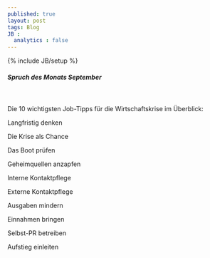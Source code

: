```yaml
---
published: true
layout: post
tags: Blog
JB :
  analytics : false
---
```


{% include JB/setup %}


<p><h5> Spruch des Monats September</h5><br />

Die 10 wichtigsten Job-Tipps für die Wirtschaftskrise im Überblick:<br />
 
Langfristig denken<br />

Die Krise als Chance<br />

Das Boot prüfen<br />

Geheimquellen anzapfen<br />

Interne Kontaktpflege<br />

Externe Kontaktpflege<br />

Ausgaben mindern<br />

Einnahmen bringen<br />

Selbst-PR betreiben<br />

Aufstieg einleiten<br /><br /><br />
</p>